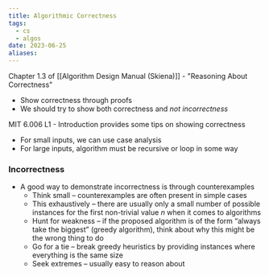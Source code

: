 ```yaml
---
title: Algorithmic Correctness
tags:
  - cs
  - algos
date: 2023-06-25
aliases:
---
```

Chapter 1.3 of [[Algorithm Design Manual (Skiena)]] - "Reasoning About Correctness"
- Show correctness through proofs
- We should try to show both correctness and *not incorrectness*

MIT 6.006 L1 - Introduction provides some tips on showing correctness
- For small inputs, we can use case analysis
- For large inputs, algorithm must be recursive or loop in some way
### Incorrectness
- A good way to demonstrate incorrectness is through counterexamples
	- Think small – counterexamples are often present in simple cases
	- This exhaustively – there are usually only a small number of possible instances for the first non-trivial value *n* when it comes to algorithms
	- Hunt for weakness – if the proposed algorithm is of the form “always take the biggest” (greedy algorithm), think about why this might be the wrong thing to do
	- Go for a tie – break greedy heuristics by providing instances where everything is the same size
	- Seek extremes  – usually easy to reason about
